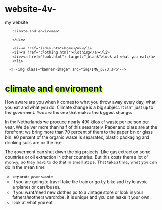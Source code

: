 # website-4v-
my website
<!DOCTYPE html>
<html>
<head>
    <meta charset="UTF-8">
  <link rel="stylesheet" type="text/css" href="style.css">
 <title>website filippine 4v</title>
<script src="https://kit.fontawesome.com/e7ba8f647c.js" crossorigin="anonymous"></script>
</head>
<body>
 <ul class="nav">
   <div class="logo">
  
    climate and enviroment
  
    </div>
   
    <li><a href="index.htm">home</a></li>
    <li><a href="clothing.html">clothing</a></li>
    <li>><a href="look.html"; target:"_blank">look at what you eat</a></li>
  
  
   
   </ul>
   <div class="banner">
   
      <!--img class="banner-image" src="img/IMG_6573.JPG"-->
  
  
  </div>
<h1 style="text-shadow: 4px 4px 2px #ADFF2F">climate and enviroment</h1>
<p>How aware are you when it comes to what you throw away every day, what you eat and what you do. Climate change is a big subject. It isn't just up to the goverment. You are the one that makes the biggest change.</p>
<p>In the Netherlands we produce nearly 490 kilos of waste per person per year. We deliver more than half of this separately. Paper and glass are at the forefront: we bring more than 70 percent of them to the paper bin or glass bin. 60 percent of the organic waste is separated, plastic packaging and drinking suits are on the rise.</p>
<p>The goverment can shut down the big projects. Like gas extraction some countries or oil extraction in other countries. But this costs them a lot of money, so they have to do that in small steps. That takes time, what you can do in the mean time: </p>
<ul style="list-style-type:circle;">
  <li>separate your waste.</li>
  <li>If you are going to travel take the train or go by bike and try to avoid airplanes or cars/buses.</li>
    <li>If you want/need new clothes go to a vintage store or look in your fathers/mothers wardrobe. it is unique and you can make it your own.</li>
  
  <li>look at what you eat</li>

  
</ul>

  
</body>
  </html>
